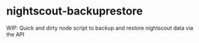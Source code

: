 # nightscout-backuprestore
WIP: Quick and dirty node script to backup and restore nightscout data via the API
